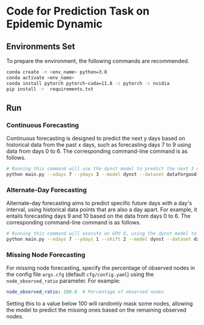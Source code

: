 # Code for Prediction Task on Epidemic Dynamic

## Environments Set
To prepare the environment, the following commands are recommended.

```bash
conda create -n <env_name> python=3.8
conda activate <env_name>
conda install pytorch pytorch-cuda=11.8 -c pytorch -c nvidia
pip install -r  requirements.txt
```

## Run

### Continuous Forecasting
Continuous forecasting is designed to predict the next y days based on historical data from the past x days, such as forecasting days 7 to 9 using data from days 0 to 6. The corresponding command-line command is as follows.
```bash
# Running this command will use the dynst model to predict the next 3 days of cases from the past 7 days on GPU 8, and save the results to the results/results_test/test/dataforge/ext_test1 directory
python main.py --xdays 7 --ydays 3 --model dynst --dataset dataforgood --device 8
```

### Alternate-Day Forecasting
Alternate-day forecasting aims to predict specific future days with a day's interval, using historical data points that are also a day apart. For example, it entails forecasting days 9 and 10 based on the data from days 0 to 6. The corresponding command-line command is as follows.
```bash
# Running this command will execute on GPU 8, using the dynst model to predict the third day's cases from the past 7 days, and save the results to the results/results_test/test/dataforge/ext_test1 directory
python main.py --xdays 7 --ydays 1 --shift 2 --model dynst --dataset dataforgood --result-dir test --exp test1 --device 8
```

### Missing Node Forecasting

For missing node forecasting, specify the percentage of observed nodes in the config file `args.cfg` (default `cfg/config.yaml`) using the `node_observed_ratio` parameter. For example:

```yaml
node_observed_ratio: 100.0  # Percentage of observed nodes
```

Setting this to a value below 100 will randomly mask some nodes, allowing the model to predict the missing ones based on the remaining observed nodes.